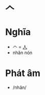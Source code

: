 # 𠆢

# Nghĩa
* 𠆢 = [人](人.md)
* nhân nón

# Phát âm
* /nhân/

<script>window.HANZI_FIELD='𠆢';</script>